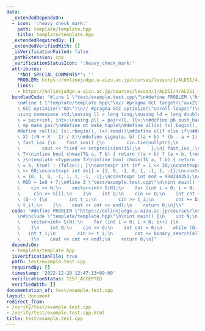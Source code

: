 ```yaml
---
data:
  _extendedDependsOn:
  - icon: ':heavy_check_mark:'
    path: template/template.hpp
    title: template/template.hpp
  _extendedRequiredBy: []
  _extendedVerifiedWith: []
  _isVerificationFailed: false
  _pathExtension: cpp
  _verificationStatusIcon: ':heavy_check_mark:'
  attributes:
    '*NOT_SPECIAL_COMMENTS*': ''
    PROBLEM: https://onlinejudge.u-aizu.ac.jp/courses/lesson/1/ALDS1/4/ALDS1_4_B
    links:
    - https://onlinejudge.u-aizu.ac.jp/courses/lesson/1/ALDS1/4/ALDS1_4_B
  bundledCode: "#line 1 \"test/example.test.cpp\"\n#define PROBLEM \"https://onlinejudge.u-aizu.ac.jp/courses/lesson/1/ALDS1/4/ALDS1_4_B\"\
    \n#line 1 \"template/template.hpp\"\n// #pragma GCC target(\"avx2\")\n// #pragma\
    \ GCC optimize(\"O3\")\n// #pragma GCC optimize(\"unroll-loops\")\n#include <bits/stdc++.h>\n\
    using namespace std;\nusing ll = long long;\nusing ld = long double;\nusing pii\
    \ = pair<int, int>;\nusing pll = pair<ll, ll>;\n#define pb push_back\n#define\
    \ mp make_pair\n#define mt make_tuple\n#define all(x) (x).begin(), (x).end()\n\
    #define rall(x) (x).rbegin(), (x).rend()\n#define elif else if\n#define updiv(N,\
    \ X) ((N + X - 1) / X)\n#define sigma(a, b) ((a + b) * (b - a + 1) / 2)\nstruct\
    \ fast_ios {\n    fast_ios() {\n        cin.tie(nullptr);\n        ios::sync_with_stdio(false);\n\
    \        cout << fixed << setprecision(15);\n    };\n} fast_ios_;\ntemplate <typename\
    \ T>\ninline bool chmax(T& a, T b) { return ((a < b) ? (a = b, true) : (false));\
    \ }\ntemplate <typename T>\ninline bool chmin(T& a, T b) { return ((a > b) ? (a\
    \ = b, true) : (false)); }\nconstexpr int inf = 1 << 30;\nconstexpr ll INF = 1LL\
    \ << 60;\nconstexpr int dx[] = {1, 0, -1, 0, 1, -1, 1, -1};\nconstexpr int dy[]\
    \ = {0, 1, 0, -1, 1, 1, -1, -1};\nconstexpr int mod = 998244353;\nconstexpr int\
    \ MOD = 1e9 + 7;\n#line 3 \"test/example.test.cpp\"\n\nint main() {\n    int N;\n\
    \    cin >> N;\n    vector<int> S(N);\n    for (int i = 0; i < N; i++) {\n   \
    \     cin >> S[i];\n    }\n    int Q;\n    cin >> Q;\n    int cnt = 0;\n    while\
    \ (Q--) {\n        int t_i;\n        cin >> t_i;\n        cnt += binary_search(all(S),\
    \ t_i);\n    }\n    cout << cnt << endl;\n    return 0;\n}\n"
  code: "#define PROBLEM \"https://onlinejudge.u-aizu.ac.jp/courses/lesson/1/ALDS1/4/ALDS1_4_B\"\
    \n#include \"template/template.hpp\"\n\nint main() {\n    int N;\n    cin >> N;\n\
    \    vector<int> S(N);\n    for (int i = 0; i < N; i++) {\n        cin >> S[i];\n\
    \    }\n    int Q;\n    cin >> Q;\n    int cnt = 0;\n    while (Q--) {\n     \
    \   int t_i;\n        cin >> t_i;\n        cnt += binary_search(all(S), t_i);\n\
    \    }\n    cout << cnt << endl;\n    return 0;\n}"
  dependsOn:
  - template/template.hpp
  isVerificationFile: true
  path: test/example.test.cpp
  requiredBy: []
  timestamp: '2022-12-20 12:47:13+09:00'
  verificationStatus: TEST_ACCEPTED
  verifiedWith: []
documentation_of: test/example.test.cpp
layout: document
redirect_from:
- /verify/test/example.test.cpp
- /verify/test/example.test.cpp.html
title: test/example.test.cpp
---
```

